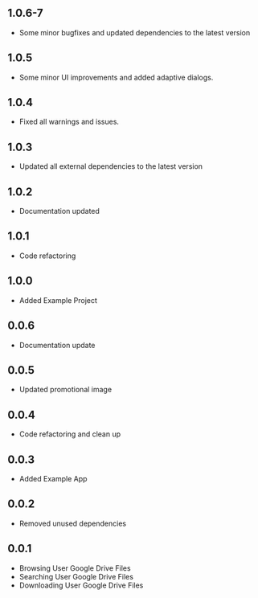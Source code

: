 ## 1.0.6-7
- Some minor bugfixes and updated dependencies to the latest version
## 1.0.5
- Some minor UI improvements and added adaptive dialogs.
## 1.0.4
- Fixed all warnings and issues. 
## 1.0.3
- Updated all external dependencies to the latest version
## 1.0.2
- Documentation updated
## 1.0.1
- Code refactoring
## 1.0.0
- Added Example Project
## 0.0.6
- Documentation update
## 0.0.5
- Updated promotional image
## 0.0.4
- Code refactoring and clean up
## 0.0.3
- Added Example App
## 0.0.2
- Removed unused dependencies
## 0.0.1
- Browsing User Google Drive Files
- Searching User Google Drive Files
- Downloading User Google Drive Files











